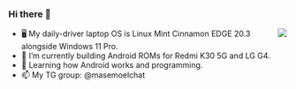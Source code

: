 ### Hi there 👋

[<img align="right" src="https://github-readme-stats.vercel.app/api?username=masemoel&theme=calm&count_private=true&hide_border=true">](#)

- 🖥 My daily-driver laptop OS is Linux Mint Cinnamon EDGE 20.3 alongside Windows 11 Pro.
- 🔭 I’m currently building Android ROMs for Redmi K30 5G and LG G4.
- 🌱 Learning how Android works and programming.
- 📫 My TG group: @masemoelchat
